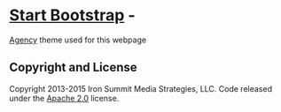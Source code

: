 # [Start Bootstrap](http://startbootstrap.com/) - 
[Agency](http://startbootstrap.com/template-overviews/agency/) theme used for this webpage

## Copyright and License

Copyright 2013-2015 Iron Summit Media Strategies, LLC. Code released under the [Apache 2.0](https://github.com/IronSummitMedia/startbootstrap-agency/blob/gh-pages/LICENSE) license.
